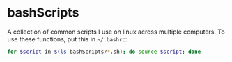 # bashScripts

A collection of common scripts I use on linux across multiple computers. To use these functions, put this in `~/.bashrc`:
```sh
for $script in $(ls bashScripts/*.sh); do source $script; done
```